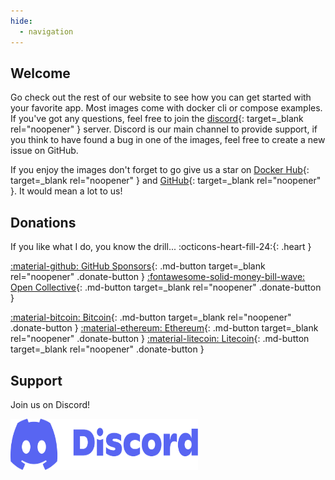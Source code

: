```yaml
---
hide:
  - navigation
---
```


## Welcome

Go check out the rest of our website to see how you can get started with your favorite app. Most images come with docker cli or compose examples. If you've got any questions, feel free to join the [discord](https://hotio.dev/discord){: target=_blank rel="noopener" } server. Discord is our main channel to provide support, if you think to have found a bug in one of the images, feel free to create a new issue on GitHub.

If you enjoy the images don't forget to go give us a star on [Docker Hub](https://hotio.dev/dockerhub){: target=_blank rel="noopener" } and [GitHub](https://hotio.dev/github){: target=_blank rel="noopener" }. It would mean a lot to us!

## Donations

If you like what I do, you know the drill... :octicons-heart-fill-24:{: .heart }

[:material-github: GitHub Sponsors](https://github.com/sponsors/mrhotio){: .md-button target=_blank rel="noopener" .donate-button }
[:fontawesome-solid-money-bill-wave: Open Collective](https://opencollective.com/hotio_collective/donate?interval=month&amount=10){: .md-button target=_blank rel="noopener" .donate-button }

[:material-bitcoin: Bitcoin](https://blockstream.info/address/bc1q6zkemu2lacynfg6d6x70l0da0mdpf06pn83jm5){: .md-button target=_blank rel="noopener" .donate-button }
[:material-ethereum: Ethereum](https://etherscan.io/address/0x404798801f2C3b06DB32E0A14F0442778CF148A9){: .md-button target=_blank rel="noopener" .donate-button }
[:material-litecoin: Litecoin](https://litecoinblockexplorer.net/address/ltc1qc6yvjpjvvrwvh0xzl7wm5gssyf30hlh2r5wgnw){: .md-button target=_blank rel="noopener" .donate-button }

## Support

Join us on Discord!

<a href="https://hotio.dev/discord" target="_blank" rel="noopener">
  <img src="img/discord.svg" alt="discord" width="300" height="82">
</a>
